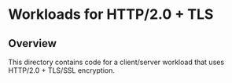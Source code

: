 # Workloads for HTTP/2.0 + TLS

## Overview
This directory contains code for a client/server workload that uses HTTP/2.0 + TLS/SSL encryption.